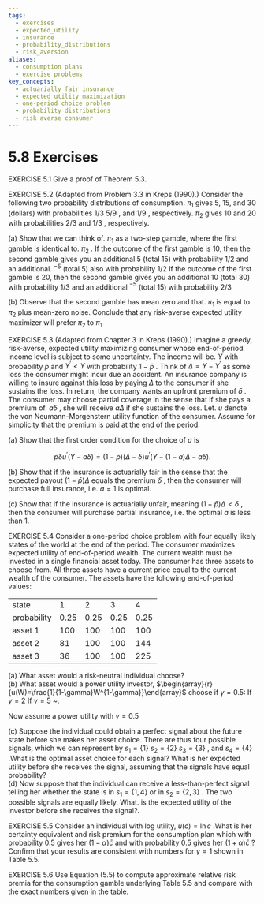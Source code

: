 ```yaml
---
tags:
  - exercises
  - expected_utility
  - insurance
  - probability_distributions
  - risk_aversion
aliases:
  - consumption plans
  - exercise problems
key_concepts:
  - actuarially fair insurance
  - expected utility maximization
  - one-period choice problem
  - probability distributions
  - risk averse consumer
---
```


# 5.8 Exercises  

EXERCISE 5.1 Give a proof of Theorem 5.3.  

EXERCISE 5.2 (Adapted from Problem 3.3 in Kreps (1990).) Consider the following two probability distributions of consumption. $\pi_{1}$ gives 5, 15, and 30 (dollars) with probabilities $1/3$ $5/9$ , and $1/9$ , respectively. $\pi_{2}$ gives 10 and 20 with probabilities $2/3$ and $1/3$ , respectively.  

(a) Show that we can think of. $\pi_{1}$ as a two-step gamble, where the first gamble is identical to. $\pi_{2}$ . If the outcome of the first gamble is 10, then the second gamble gives you an additional 5 (total 15) with probability $1/2$ and an additional. $^{-5}$ (total 5) also with probability $1/2$ If the outcome of the first gamble is 20, then the second gamble gives you an additional 10 (total 30) with probability $1/3$ and an additional $^{-5}$ (total 15) with probability $2/3$  

(b) Observe that the second gamble has mean zero and that. $\pi_{1}$ is equal to $\pi_{2}$ plus mean-zero noise. Conclude that any risk-averse expected utility maximizer will prefer $\pi_{2}$ to $\pi_{1}$  

EXERCISE 5.3 (Adapted from Chapter 3 in Kreps (1990).) Imagine a greedy, risk-averse, expected utility maximizing consumer whose end-of-period income level is subject to some uncertainty. The income will be. $Y$ with probability $p$ and $Y^{\prime}<Y$ with probability $1-\bar{p}$ . Think of $\Delta=Y-Y^{\prime}$ as some loss the consumer might incur due an accident. An insurance company is willing to insure against this loss by paying $\Delta$ to the consumer if she sustains the loss. In return, the company wants an upfront premium of $\delta$ . The consumer may choose partial coverage in the sense that if she pays a premium of. $a\delta$ , she will receive $a\Delta$ if she sustains the loss. Let. $u$ denote the von Neumann-Morgenstern utility function of the consumer. Assume for simplicity that the premium is paid at the end of the period.  

(a) Show that the first order condition for the choice of $a$ is  

$$
\bar{p}\delta u^{\prime}(Y-a\delta)=(1-\bar{p})(\Delta-\delta)u^{\prime}(Y-(1-a)\Delta-a\delta).
$$  

(b) Show that if the insurance is actuarially fair in the sense that the expected payout $(1-\bar{p})\Delta$ equals the premium $\delta$ , then the consumer will purchase full insurance, i.e. $a=1$ is optimal.  

(c) Show that if the insurance is actuarially unfair, meaning $(1-\bar{p})\Delta<\delta$ , then the consumer will purchase partial insurance, i.e. the optimal $a$ is less than 1.  

EXERCISE 5.4  Consider a one-period choice problem with four equally likely states of the world at the end of the period. The consumer maximizes expected utility of end-of-period wealth. The current wealth must be invested in a single financial asset today. The consumer has three assets to choose from. All three assets have a current price equal to the current wealth of the consumer. The assets have the following end-of-period values:  

<html><body><table><tr><td>state</td><td>1</td><td>2</td><td>3</td><td>4</td></tr><tr><td>probability</td><td>0.25</td><td>0.25</td><td>0.25</td><td>0.25</td></tr><tr><td>asset 1</td><td>100</td><td>100</td><td>100</td><td>100</td></tr><tr><td>asset 2</td><td>81</td><td>100</td><td>100</td><td>144</td></tr><tr><td>asset 3</td><td>36</td><td>100</td><td>100</td><td>225</td></tr></table></body></html>  

(a) What asset would a risk-neutral individual choose?   
(b) What asset would a power utility investor, $\begin{array}{r}{u(W)=\frac{1}{1-\gamma}W^{1-\gamma}}\end{array}$ choose if $\gamma=0.5\colon$ If $\gamma=2$ If $\gamma=5$ \~.  

Now assume a power utility with $\gamma=0.5$  

(c) Suppose the individual could obtain a perfect signal about the future state before she makes her asset choice. There are thus four possible signals, which we can represent by $s_{1}=\{1\}$ $s_{2}=\{2\}$ $s_{3}=\{3\}$ , and $s_{4}=\{4\}$ .What is the optimal asset choice for each signal? What is her expected utility before she receives the signal, assuming that the signals have equal probability?   
(d) Now suppose that the individual can receive a less-than-perfect signal telling her whether the state is in $s_{1}=\lbrace1,4\rbrace$ or in $s_{2}=\{2,3\}$ . The two possible signals are equally likely. What. is the expected utility of the investor before she receives the signal?.  

EXERCISE 5.5 Consider an individual with log utility, $u(c)=\ln{c}$ .What is her certainty equivalent and risk premium for the consumption plan which with probability 0.5 gives her $(1-\alpha)\bar{c}$ and with probability 0.5 gives her $(1+\alpha)\bar{c}$ ? Confirm that your results are consistent with numbers for $\gamma=1$ shown in Table 5.5.  

EXERCISE 5.6 Use Equation (5.5) to compute approximate relative risk premia for the consumption gamble underlying Table 5.5 and compare with the exact numbers given in the table.  
